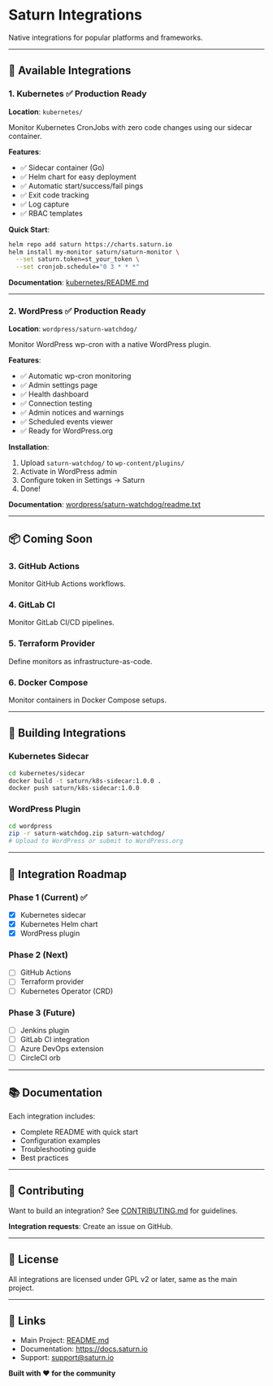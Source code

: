 # Saturn Integrations

Native integrations for popular platforms and frameworks.

---

## 🎯 Available Integrations

### 1. Kubernetes ✅ **Production Ready**
**Location**: `kubernetes/`

Monitor Kubernetes CronJobs with zero code changes using our sidecar container.

**Features**:
- ✅ Sidecar container (Go)
- ✅ Helm chart for easy deployment
- ✅ Automatic start/success/fail pings
- ✅ Exit code tracking
- ✅ Log capture
- ✅ RBAC templates

**Quick Start**:
```bash
helm repo add saturn https://charts.saturn.io
helm install my-monitor saturn/saturn-monitor \
  --set saturn.token=st_your_token \
  --set cronjob.schedule="0 3 * * *"
```

**Documentation**: [kubernetes/README.md](kubernetes/README.md)

---

### 2. WordPress ✅ **Production Ready**
**Location**: `wordpress/saturn-watchdog/`

Monitor WordPress wp-cron with a native WordPress plugin.

**Features**:
- ✅ Automatic wp-cron monitoring
- ✅ Admin settings page
- ✅ Health dashboard
- ✅ Connection testing
- ✅ Admin notices and warnings
- ✅ Scheduled events viewer
- ✅ Ready for WordPress.org

**Installation**:
1. Upload `saturn-watchdog/` to `wp-content/plugins/`
2. Activate in WordPress admin
3. Configure token in Settings → Saturn
4. Done!

**Documentation**: [wordpress/saturn-watchdog/readme.txt](wordpress/saturn-watchdog/readme.txt)

---

## 📦 Coming Soon

### 3. GitHub Actions
Monitor GitHub Actions workflows.

### 4. GitLab CI
Monitor GitLab CI/CD pipelines.

### 5. Terraform Provider
Define monitors as infrastructure-as-code.

### 6. Docker Compose
Monitor containers in Docker Compose setups.

---

## 🔧 Building Integrations

### Kubernetes Sidecar

```bash
cd kubernetes/sidecar
docker build -t saturn/k8s-sidecar:1.0.0 .
docker push saturn/k8s-sidecar:1.0.0
```

### WordPress Plugin

```bash
cd wordpress
zip -r saturn-watchdog.zip saturn-watchdog/
# Upload to WordPress or submit to WordPress.org
```

---

## 🎯 Integration Roadmap

### Phase 1 (Current) ✅
- [x] Kubernetes sidecar
- [x] Kubernetes Helm chart
- [x] WordPress plugin

### Phase 2 (Next)
- [ ] GitHub Actions
- [ ] Terraform provider
- [ ] Kubernetes Operator (CRD)

### Phase 3 (Future)
- [ ] Jenkins plugin
- [ ] GitLab CI integration
- [ ] Azure DevOps extension
- [ ] CircleCI orb

---

## 📚 Documentation

Each integration includes:
- Complete README with quick start
- Configuration examples
- Troubleshooting guide
- Best practices

---

## 🤝 Contributing

Want to build an integration? See [CONTRIBUTING.md](../CONTRIBUTING.md) for guidelines.

**Integration requests**: Create an issue on GitHub.

---

## 📄 License

All integrations are licensed under GPL v2 or later, same as the main project.

---

## 🔗 Links

- Main Project: [README.md](../README.md)
- Documentation: https://docs.saturn.io
- Support: support@saturn.io

**Built with ❤️ for the community**






